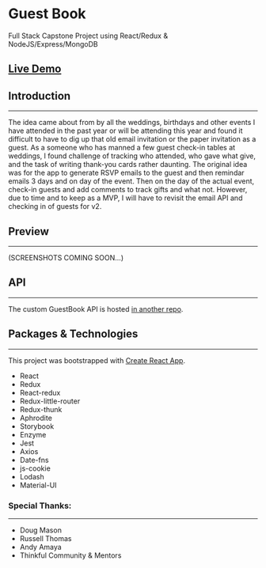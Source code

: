 # Guest Book 

Full Stack Capstone Project using React/Redux & NodeJS/Express/MongoDB

## [Live Demo](https://guestbook.netlify.com)

## Introduction
---

The idea came about from by all the weddings, birthdays and other events I have attended in the past year or will be attending this year and found it difficult to have to dig up that old email invitation or the paper invitation as a guest. As a someone who has manned a few guest check-in tables at weddings, I found challenge of tracking who attended, who gave what give, and the task of writing thank-you cards rather daunting. The original idea was for the app to generate RSVP emails to the guest and then remindar emails 3 days and on day of the event. Then on the day of the actual event, check-in guests and add comments to track gifts and what not. However, due to time and to keep as a MVP, I will have to revisit the email API and checking in of guests for v2. 

## Preview
---
(SCREENSHOTS COMING SOON...)
## API 
---
The custom GuestBook API is hosted [in another repo](https://github.com/codeannie/guestbook-api2).  

## Packages & Technologies 
---

This project was bootstrapped with [Create React App](https://github.com/facebookincubator/create-react-app).

* React
* Redux
* React-redux
* Redux-little-router
* Redux-thunk
* Aphrodite
* Storybook
* Enzyme
* Jest
* Axios
* Date-fns
* js-cookie
* Lodash
* Material-UI

### Special Thanks:
---
* Doug Mason
* Russell Thomas
* Andy Amaya
* Thinkful Community & Mentors 